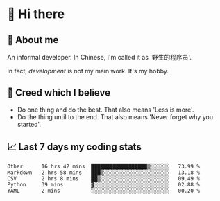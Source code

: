 # 👋 Hi there

## :speech_balloon: About me

An informal developer. In Chinese, I'm called it as '野生的程序员'.

In fact, _development_ is not my main work. It's my hobby.

## :see_no_evil: Creed which I believe

- Do one thing and do the best. That also means 'Less is more'.
- Do the thing until to the end. That also means 'Never forget why you started'.

## :chart_with_upwards_trend: Last 7 days my coding stats

<!--START_SECTION:waka-->
```text
Other      16 hrs 42 mins  ██████████████████▒░░░░░░   73.99 % 
Markdown   2 hrs 58 mins   ███▒░░░░░░░░░░░░░░░░░░░░░   13.18 % 
CSV        2 hrs 8 mins    ██▒░░░░░░░░░░░░░░░░░░░░░░   09.49 % 
Python     39 mins         ▓░░░░░░░░░░░░░░░░░░░░░░░░   02.88 % 
YAML       2 mins          ░░░░░░░░░░░░░░░░░░░░░░░░░   00.20 % 
```
<!--END_SECTION:waka-->
